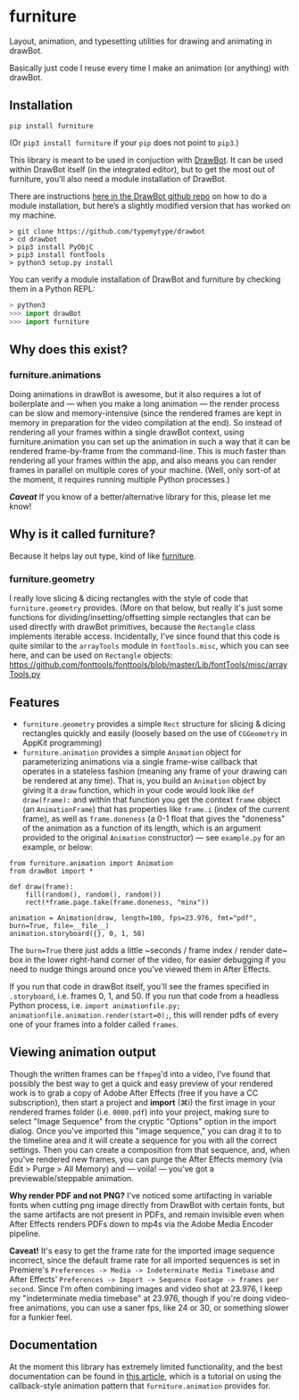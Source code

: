 # furniture

Layout, animation, and typesetting utilities for drawing and animating in drawBot.

Basically just code I reuse every time I make an animation (or anything) with drawBot.

## Installation

`pip install furniture`

(Or `pip3 install furniture` if your `pip` does not point to `pip3`.)

This library is meant to be used in conjuction with [DrawBot](http://www.drawbot.com/). It can be used within DrawBot itself (in the integrated editor), but to get the most out of furniture, you’ll also need a module installation of DrawBot.

There are instructions [here in the DrawBot github repo](https://github.com/typemytype/drawbot) on how to do a module installation, but here’s a slightly modified version that has worked on my machine.

```
> git clone https://github.com/typemytype/drawbot
> cd drawbot
> pip3 install PyObjC
> pip3 install fontTools
> python3 setup.py install
```

You can verify a module installation of DrawBot and furniture by checking them in a Python REPL:

```python
> python3
>>> import drawBot
>>> import furniture
```

## Why does this exist?

### furniture.animations

Doing animations in drawBot is awesome, but it also requires a lot of boilerplate and — when you make a long animation — the render process can be slow and memory-intensive (since the rendered frames are kept in memory in preparation for the video compilation at the end). So instead of rendering all your frames within a single drawBot context, using furniture.animation you can set up the animation in such a way that it can be rendered frame-by-frame from the command-line. This is much faster than rendering all your frames within the app, and also means you can render frames in parallel on multiple cores of your machine. (Well, only sort-of at the moment, it requires running multiple Python processes.)

**_Caveat_** If you know of a better/alternative library for this, please let me know!

## Why is it called furniture?

Because it helps lay out type, kind of like [furniture](https://en.wikipedia.org/wiki/Furniture_(typesetting)).

### furniture.geometry

I really love slicing & dicing rectangles with the style of code that `furniture.geometry` provides. (More on that below, but really it's just some functions for dividing/insetting/offsetting simple rectangles that can be used directly with drawBot primitives, because the `Rectangle` class implements iterable access. Incidentally, I've since found that this code is quite similar to the `arrayTools` module in `fontTools.misc`, which you can see here, and can be used on `Rectangle` objects: https://github.com/fonttools/fonttools/blob/master/Lib/fontTools/misc/arrayTools.py

## Features

- `furniture.geometry` provides a simple `Rect` structure for slicing & dicing rectangles quickly and easily (loosely based on the use of `CGGeometry` in AppKit programming)
- `furniture.animation` provides a simple `Animation` object for parameterizing animations via a single frame-wise callback that operates in a stateless fashion (meaning any frame of your drawing can be rendered at any time). That is, you build an `Animation` object by giving it a `draw` function, which in your code would look like `def draw(frame):` and within that function you get the context `frame` object (an `AnimationFrame`) that has properties like `frame.i` (index of the current frame), as well as `frame.doneness` (a 0-1 float that gives the "doneness" of the animation as a function of its length, which is an argument provided to the original `Animation` constructor) — see `example.py` for an example, or below:

```
from furniture.animation import Animation
from drawBot import *

def draw(frame):
    fill(random(), random(), random())
    rect(*frame.page.take(frame.doneness, "minx"))

animation = Animation(draw, length=100, fps=23.976, fmt="pdf", burn=True, file=__file__)
animation.storyboard({}, 0, 1, 50)
```

The `burn=True` there just adds a little ~seconds / frame index / render date~ box in the lower right-hand corner of the video, for easier debugging if you need to nudge things around once you’ve viewed them in After Effects.

If you run that code in drawBot itself, you'll see the frames specified in `.storyboard`, i.e. frames 0, 1, and 50. If you run that code from a headless Python process, i.e. `import animationfile.py; animationfile.animation.render(start=0);`, this will render pdfs of every one of your frames into a folder called `frames`.

## Viewing animation output

Though the written frames can be `ffmpeg`'d into a video, I've found that possibly the best way to get a quick and easy preview of your rendered work is to grab a copy of Adobe After Effects (free if you have a CC subscription), then start a project and **import** (⌘i) the first image in your rendered frames folder (i.e. `0000.pdf`) into your project, making sure to select "Image Sequence" from the cryptic "Options" option in the import dialog. Once you've imported this "image sequence," you can drag it to to the timeline area and it will create a sequence for you with all the correct settings. Then you can create a composition from that sequence, and, when you've rendered new frames, you can purge the After Effects memory (via Edit > Purge > All Memory) and — voila! — you’ve got a previewable/steppable animation.

**Why render PDF and not PNG?** I've noticed some artifacting in variable fonts when cutting png image directly from DrawBot with certain fonts, but the same artifacts are not present in PDFs, and remain invisible even when After Effects renders PDFs down to mp4s via the Adobe Media Encoder pipeline.

**Caveat!** It's easy to get the frame rate for the imported image sequence incorrect, since the default frame rate for all imported sequences is set in Premiere's `Preferences -> Media -> Indeterminate Media Timebase` and After Effects’ `Preferences -> Import -> Sequence Footage -> frames per second`. Since I'm often combining images and video shot at 23.976, I keep my "indeterminate media timebase" at 23.976, though if you're doing video-free animations, you can use a saner fps, like 24 or 30, or something slower for a funkier feel.

## Documentation

At the moment this library has extremely limited functionality, and the best documentation can be found in [this article](https://adaktypo.com/articles/animating-with-drawbot.html), which is a tutorial on using the callback-style animation pattern that `furniture.animation` provides for.
